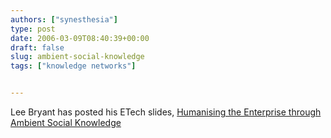 ```yaml
---
authors: ["synesthesia"]
type: post
date: 2006-03-09T08:40:39+00:00
draft: false
slug: ambient-social-knowledge
tags: ["knowledge networks"]


---
```

Lee Bryant has posted his ETech slides, [Humanising the Enterprise through Ambient Social Knowledge][1]

&nbsp;

 [1]: https://www.headshift.com/archives/002895.cfm

